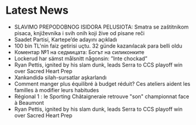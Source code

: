 # Latest News
-  SLAVIMO PREPODOBNOG ISIDORA PELUSIOTA: Smatra se zaštitnikom pisaca, književnika i svih onih koji žive od pisane reči
-  Saadet Partisi, Kartepe’de adayını açıkladı
-  100 bin TL'nin faiz getirisi uçtu. 32 günde kazanılacak para belli oldu
-  Коментар №1 на седмицата: Богът на силиконките
-  Lockerud har sämst målsnitt någonsin: ”Inte chockad”
-  Ryan Pettis, ignited by his slam dunk, leads Serra to CCS playoff win over Sacred Heart Prep
-  Xankəndidə silah-sursatlar aşkarlandı
-  Comment manger plus équilibré à budget réduit? Ces ateliers aident les familles à modifier leurs habitudes
-  Régional 1 : le Sporting Châtaigneraie retrouve "son" championnat face à Beaumont
-  Ryan Pettis, ignited by his slam dunk, leads Serra to CCS playoff win over Sacred Heart Prep
